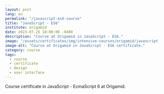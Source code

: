 ```yaml
---
layout: post
lang: en
permalink: "/javascript-es6-course"
title: "JavaScript - ES6"
institute: origamid
date: 2023-07-26 18:00:00 -0400
description: "Course at Origamid in JavaScript - ES6."
image: "/assets/certificates/img/intensive-courses/origamid/javascript-es6-course/front-en.jpg"
image-alt: "Course at Origamid in JavaScript - ES6 certificate."
category: course
tags:
  - course
  - certificate
  - design
  - user interface
---
```


Course certificate in JavaScript - EcmaScript 6 at Origamid.
